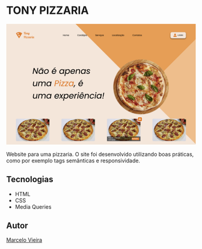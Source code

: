 # TONY PIZZARIA
![](./img/preview.png)

Website para uma pizzaria.
O site foi desenvolvido utilizando boas práticas, como por exemplo tags semânticas e responsividade.

## Tecnologias
* HTML
* CSS
* Media Queries

## Autor
[Marcelo Vieira](<https://www.linkedin.com/in/marcelovieirasilva/>)
